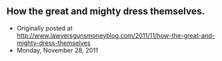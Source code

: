 ## How the great and mighty dress themselves.

 * Originally posted at http://www.lawyersgunsmoneyblog.com/2011/11/how-the-great-and-mighty-dress-themselves
 * Monday, November 28, 2011

 